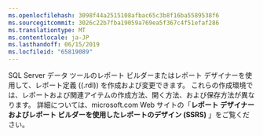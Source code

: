 ```yaml
---
ms.openlocfilehash: 3098f44a2515108afbac65c3b8f16ba5589538f6
ms.sourcegitcommit: 3026c22b7fba19059a769ea5f367c4f51efaf286
ms.translationtype: MT
ms.contentlocale: ja-JP
ms.lasthandoff: 06/15/2019
ms.locfileid: "65819089"
---
```

SQL Server データ ツールのレポート ビルダーまたはレポート デザイナーを使用して、レポート定義 (\(.rdl\)) を作成および変更できます。 これらの作成環境では、レポートおよび関連アイテムの作成方法、開く方法、および保存方法が異なります。 詳細については、microsoft.com Web サイトの「**レポート デザイナーおよびレポート ビルダーを使用したレポートのデザイン \(SSRS\)** 」をご覧ください。
